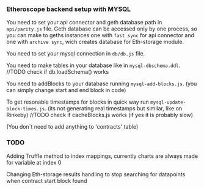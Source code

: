 ### Etheroscope backend setup with MYSQL
You need to set your api connector and geth database path in `api/parity.js` file.
Geth database can be accessed only by one process,
so you can make to geths instances one with `fast sync` for api connector
and one with `archive sync`,
wich creates database for Eth-storage module.

You need to set your mysql connection in `db/db.js` file.

You need to make tables in your database like in `mysql-dbschema.ddl`.
//TODO check if db.loadSchema() works

You need to addBlocks to your database running `mysql-add-blocks.js`.
(you can simply change start and end block in code)

To get resonable timestamps for blocks in quick way
 run `mysql-update-block-times.js`.
(its not generating real timestamps but similar, like on Rinkeby)
//TODO check if cacheBlocks.js works (if yes it is probably slow)

(You don`t need to add anything to 'contracts' table)

### TODO
Adding Truffle method to index mappings, currently charts
are always made for variable at index 0

Changing Eth-storage results handling
to stop searching for datapoints when contract start block found
